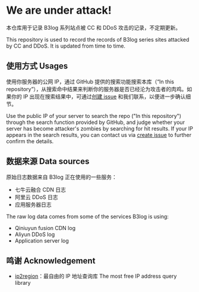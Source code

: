 # We are under attack!

本仓库用于记录 B3log 系列站点被 CC 和 DDoS 攻击的记录，不定期更新。

This repository is used to record the records of B3log series sites attacked by CC and DDoS. It is updated from time to time.

## 使用方式 Usages

使用你服务器的公网 IP，通过 GitHub 提供的搜索功能搜索本库（“In this repository”），从搜索命中结果来判断你的服务器是否已经沦为攻击者的肉鸡。如果你的 IP 出现在搜索结果中，可通过[创建 issue](https://github.com/b3log/we-are-under-attack/issues/new) 和我们联系，以便进一步确认细节。

Use the public IP of your server to search the repo ("In this repository") through the search function provided by GitHub, and judge whether your server has become attacker's zombies by searching for hit results. If your IP appears in the search results, you can contact us via [create issue](https://github.com/b3log/we-are-under-attack/issues/new) to further confirm the details.

## 数据来源 Data sources

原始日志数据来自 B3log 正在使用的一些服务：

* 七牛云融合 CDN 日志
* 阿里云 DDoS 日志
* 应用服务器日志

The raw log data comes from some of the services B3log is using:

* Qiniuyun fusion CDN log
* Aliyun DDoS log
* Application server log

## 鸣谢 Acknowledgement

* [ip2region](https://github.com/lionsoul2014/ip2region)：最自由的 IP 地址查询库 The most free IP address query library
